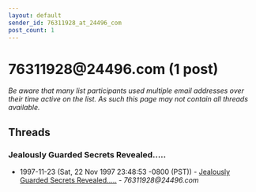 ```yaml
---
layout: default
sender_id: 76311928_at_24496_com
post_count: 1
---
```


# 76311928<span>@</span>24496.com (1 post)

_Be aware that many list participants used multiple email addresses over their time active on the list. As such this page may not contain all threads available._

## Threads

### Jealously Guarded Secrets Revealed.....
+ 1997-11-23 (Sat, 22 Nov 1997 23:48:53 -0800 (PST)) - [Jealously Guarded Secrets Revealed.....](/archive/1997/11/30b77243b2085bc9b46af2596e8daf60bd0974c2735501b02af470c33bafd8c3) - _76311928@24496.com_


